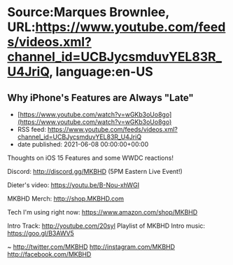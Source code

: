 # Source:Marques Brownlee, URL:https://www.youtube.com/feeds/videos.xml?channel_id=UCBJycsmduvYEL83R_U4JriQ, language:en-US

## Why iPhone's Features are Always "Late"
 - [https://www.youtube.com/watch?v=wGKb3oUo8go](https://www.youtube.com/watch?v=wGKb3oUo8go)
 - RSS feed: https://www.youtube.com/feeds/videos.xml?channel_id=UCBJycsmduvYEL83R_U4JriQ
 - date published: 2021-06-08 00:00:00+00:00

Thoughts on iOS 15 Features and some WWDC reactions!

Discord: http://discord.gg/MKBHD (5PM Eastern Live Event!)

Dieter's video: https://youtu.be/B-Nou-xhWGI

MKBHD Merch: http://shop.MKBHD.com

Tech I'm using right now: https://www.amazon.com/shop/MKBHD

Intro Track: http://youtube.com/20syl
Playlist of MKBHD Intro music: https://goo.gl/B3AWV5

~
http://twitter.com/MKBHD
http://instagram.com/MKBHD
http://facebook.com/MKBHD

